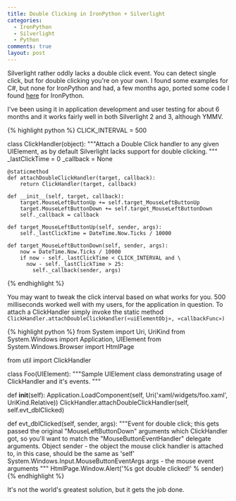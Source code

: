 ```yaml
---
title: Double Clicking in IronPython + Silverlight
categories: 
  - IronPython 
  - Silverlight 
  - Python
comments: true
layout: post
---
```

Silverlight rather oddly lacks a double click event.  You can detect single click, but for double clicking you're on your own.  I found some examples for C#, but none for IronPython and had, a few months ago, ported some code I found [here](http://shemesh.wordpress.com/2009/03/05/silverlight-attach-a-double-click-to-any-object/) for IronPython.

I've been using it in application development and user testing for about 6 months and it works fairly well in both Silverlight 2 and 3, although YMMV.
 
{% highlight python %} 
CLICK_INTERVAL = 500
 
class ClickHandler(object):
    """Attach a Double Click handler to any given UIElement,
    as by default Silverlight lacks support for double clicking.
    """
    _lastClickTime = 0
    _callback = None
 
    @staticmethod
    def attachDoubleClickHandler(target, callback):
        return ClickHandler(target, callback)
 
    def __init__(self, target, callback):
        target.MouseLeftButtonUp += self.target_MouseLeftButtonUp
        target.MouseLeftButtonDown += self.target_MouseLeftButtonDown
        self._callback = callback
 
    def target_MouseLeftButtonUp(self, sender, args):
        self._lastClickTime = DateTime.Now.Ticks / 10000
 
    def target_MouseLeftButtonDown(self, sender, args):
        now = DateTime.Now.Ticks / 10000
        if now - self._lastClickTime < CLICK_INTERVAL and \
          now - self._lastClickTime > 25:
            self._callback(sender, args)
{% endhighlight %}
 
You may want to tweak the click interval based on what works for you.  500 milliseconds worked well with my users, for the application in question. To attach a ClickHandler simply invoke the static method `ClickHandler.attachDoubleClickHandler(«uiElementObj», «callbackFunc»)`

<!--more-->

{% highlight python %}
from System import Uri, UriKind
from System.Windows import Application, UIElement
from System.Windows.Browser import HtmlPage
 
from util import ClickHandler
 
 
class Foo(UIElement):
  """Sample UIElement class demonstrating usage of 
  ClickHandler and it's events.
  """
 
  def __init__(self):
    Application.LoadComponent(self, Uri('xaml/widgets/foo.xaml',
            UriKind.Relative))
    ClickHandler.attachDoubleClickHandler(self, self.evt_dblClicked)
 
  def evt_dblClicked(self, sender, args):
    """Event for double click; this gets passed
    the original "MouseLeftButtonDown" arguments 
    which ClickHandler got, so you'll want to match
    the "MouseButtonEventHandler" delegate arguments.
    Object sender - the object the mouse click handler is attached to,
            in this case, should be the same as 'self'
    System.Windows.Input.MouseButtonEventArgs args - the mouse event arguments
    """
    HtmlPage.Window.Alert('%s got double clicked!' % sender)
{% endhighlight %}
 
It's not the world's greatest solution, but it gets the job done.

